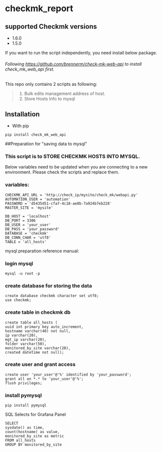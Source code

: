 # checkmk_report
## supported Checkmk versions
- 1.6.0
- 1.5.0

If you want to run the script independently, you need install below package.
###### Following https://github.com/brennerm/check-mk-web-api to install check_mk_web_api first.


This repo only contains 2 scripts as following:
> 1. Bulk edits management address of host.
> 2. Store Hosts Info to mysql


## Installation

- With pip
```
pip install check_mk_web_api
```

##Preparation for "saving data to mysql"

### This script is to STORE CHECKMK HOSTS INTO MYSQL.
Below variables need to be updated when you are connecting to a new environment. Please check the scripts and replace them.

### variables:
```
CHECKMK_API_URL = 'http://check_ip/mysite/check_mk/webapi.py'
AUTOMATION_USER = 'automation'
PASSWORD = 'd5435d51-cfa7-4c18-ae8b-7a924b7eb228'
MASTER_SITE = 'mysite'

DB_HOST = 'localhost'
DB_PORT = 3306
DB_USER = 'your_user'
DB_PASS = 'your_password'
DATABASE = 'checkmk'
DB_CONN_CHAR = 'utf8'
TABLE = 'all_hosts'
```

mysql preparation reference manual:
### login mysql
```
mysql -u root -p
```


### create database for storing the data
```
create database checkmk character set utf8;
use checkmk;
```

### create table in checkmk db

```
create table all_hosts (
uuid int primary key auto_increment,
hostname varchar(40) not null,
ip varchar(20),
mgt_ip varchar(20),
folder varchar(50),
monitored_by_site varchar(20),
created datetime not null);
```


### create user and grant access
```
create user 'your_user'@'%' identified by 'your_password';
grant all on *.* to 'your_user'@'%';
flush privileges;
```

### install pymysql
```
pip install pymysql
```

SQL Selects for Grafana Panel

```
SELECT
sysdate() as time,
count(hostname) as value,
monitored_by_site as metric
FROM all_hosts
GROUP BY monitored_by_site
```






